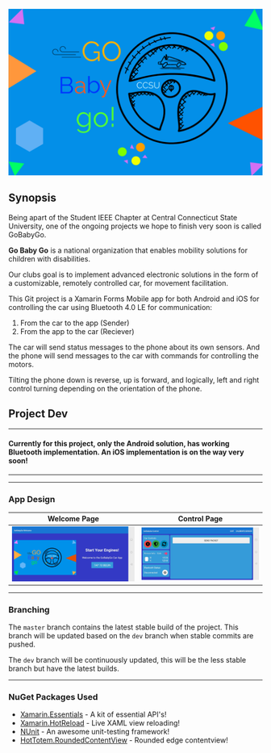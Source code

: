 ![](Images/go.png?raw=true "GoBabyGo Logo")

## Synopsis
Being apart of the Student IEEE Chapter at Central Connecticut State University, one of the ongoing projects 
we hope to finish very soon is called GoBabyGo.

<b>Go Baby Go</b> is a national organization that enables mobility solutions for children with disabilities.

Our clubs goal is to implement advanced electronic solutions in the form of a customizable, 
remotely controlled car, for movement facilitation.

This Git project is a Xamarin Forms Mobile app for both Android and iOS for controlling the car using Bluetooth 4.0 LE for communication:
1. From the car to the app (Sender) 
2. From the app to the car (Reciever)

The car will send status messages to the phone about its own sensors. 
And the phone will send messages to the car with commands for controlling the motors.

Tilting the phone down is reverse, up is forward, and logically, left and right control turning depending on the orientation of the phone.


## Project Dev
---

#### Currently for this project, only the Android solution, has working Bluetooth implementation. An iOS implementation is on the way very soon!

---

---

### App Design
Welcome Page | Control Page
:-------------------------:|:-------------------------:
![](Images/welcomepage.jpg?raw=true "UI Design")  |  ![](Images/controlpage.jpg?raw=true "UI Design")

---

### Branching

The ```master``` branch contains the latest stable build of the project. This branch will be updated based on the ```dev``` branch when stable commits are pushed.

The ```dev``` branch will be continuously updated, this will be the less stable branch but have the latest builds. 

---

### NuGet Packages Used
- [Xamarin.Essentials](https://github.com/xamarin/Essentials) - A kit of essential API's!
- [Xamarin.HotReload](https://github.com/AndreiMisiukevich/HotReload) - Live XAML view reloading!
- [NUnit](http://nunit.org/) - An awesome unit-testing framework!
- [HotTotem.RoundedContentView](https://github.com/tomh4/HotTotem.RoundedContentView) - Rounded edge contentview!

